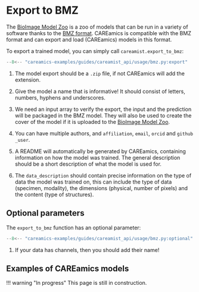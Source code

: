 # Export to BMZ

The [BioImage Model Zoo](https://bioimage.io/#/) is a zoo of models that can be run in 
a variety of software thanks to the 
[BMZ format](https://github.com/bioimage-io/spec-bioimage-io). CAREamics is compatible 
with the BMZ format and can export and load (CAREamics) models in this format.

To export a trained model, you can simply call `careamist.export_to_bmz`:

```python title="Export to BMZ format"
--8<-- "careamics-examples/guides/careamist_api/usage/bmz.py:export"
```

1. The model export should be a `.zip` file, if not CAREamics will add the extension.

2. Give the model a name that is informative! It should consist of letters, numbers,
hyphens and underscores.

3. We need an input array to verify the export, the input and the prediction will be 
packaged in the BMZ model. They will also be used to create the cover of the model if
it is uploaded to the [BioImage Model Zoo](https://bioimage.io/#/).

4. You can have multiple authors, and `affiliation`, `email`, `orcid` and 
`github _user`.

5. A README will automatically be generated by CAREamics, containing information on how
the model was trained. The general description should be a short description of what
the model is used for.

6. The `data_description` should contain precise information on the type of data the 
model was trained on, this can include the type of data (specimen, modality), the
dimensions (physical, number of pixels) and the content (type of structures).

## Optional parameters

The `export_to_bmz` function has an optional parameter:

``` python
--8<-- "careamics-examples/guides/careamist_api/usage/bmz.py:optional"
```

1. If your data has channels, then you should add their name!


## Examples of CAREamics models

!!! warning "In progress"
    This page is still in construction.